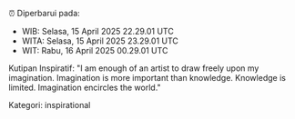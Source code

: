 ⏰ Diperbarui pada:
- WIB: Selasa, 15 April 2025 22.29.01 UTC
- WITA: Selasa, 15 April 2025 23.29.01 UTC
- WIT: Rabu, 16 April 2025 00.29.01 UTC

Kutipan Inspiratif:
"I am enough of an artist to draw freely upon my imagination. Imagination is more important than knowledge. Knowledge is limited. Imagination encircles the world."


Kategori: inspirational

